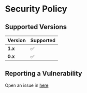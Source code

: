 # Security Policy

## Supported Versions

| Version | Supported          |
| ------- | ------------------ |
| **1.x**   | ✅ |
| **0.x**   | ✅ |

## Reporting a Vulnerability

Open an issue in [here](https://github.com/ProxityStudios/typescript-starter/issues)
